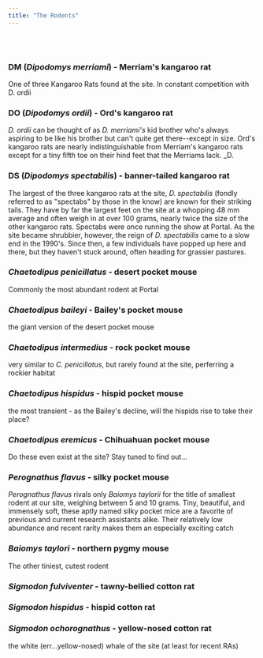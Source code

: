 ```yaml
---
title: "The Rodents"
---
```

<br>
<br>

### DM (_Dipodomys merriami_) - Merriam's kangaroo rat
One of three Kangaroo Rats found at the site. In constant competition with D. ordii

### DO (_Dipodomys ordii_) - Ord's kangaroo rat
_D. ordii_ can be thought of as _D. merriami's_ kid brother who's always aspiring to be like his brother but can't quite get there--except in size. Ord's kangaroo rats are nearly indistinguishable from Merriam's kangaroo rats except for a tiny fifth toe on their hind feet that the Merriams lack. _D. 

### DS (_Dipodomys spectabilis_) - banner-tailed kangaroo rat
The largest of the three kangaroo rats at the site, _D. spectabilis_ (fondly referred to as "spectabs" by those in the know) are known for their striking tails. They have by far the largest feet on the site at a whopping 48 mm average and often weigh in at over 100 grams, nearly twice the size of the other kangaroo rats. Spectabs were once running the show at Portal. As the site became shrubbier, however, the reign of _D. spectabilis_ came to a slow end in the 1990's. Since then, a few individuals have popped up here and there, but they haven't stuck around, often heading for grassier pastures.

### _Chaetodipus penicillatus_ - desert pocket mouse
Commonly the most abundant rodent at Portal

### _Chaetodipus baileyi_ - Bailey's pocket mouse
the giant version of the desert pocket mouse

### _Chaetodipus intermedius_ - rock pocket mouse
very similar to _C. penicillatus_, but rarely found at the site, perferring a rockier habitat

### _Chaetodipus hispidus_ - hispid pocket mouse
the most transient - as the Bailey's decline, will the hispids rise to take their place?

### _Chaetodipus eremicus_ - Chihuahuan pocket mouse
Do these even exist at the site? Stay tuned to find out...

### _Perognathus flavus_ - silky pocket mouse
_Perognathus flavus_ rivals only _Baiomys taylorii_ for the title of smallest rodent at our site, weighing between 5 and 10 grams. Tiny, beautiful, and immensely soft, these aptly named silky pocket mice are a favorite of previous and current research assistants alike. Their relatively low abundance and recent rarity makes them an especially exciting catch

### _Baiomys taylori_ - northern pygmy mouse
The other tiniest, cutest rodent

### _Sigmodon fulviventer_ - tawny-bellied cotton rat

### _Sigmodon hispidus_ - hispid cotton rat

### _Sigmodon ochorognathus_ - yellow-nosed cotton rat
the white (err...yellow-nosed) whale of the site (at least for recent RAs)


